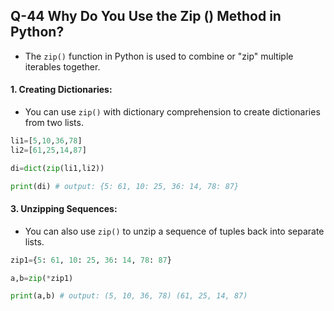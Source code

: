 ## Q-44 Why Do You Use the Zip () Method in Python?

- The `zip()` function in Python is used to combine or "zip" multiple iterables together.

#### 1. Creating Dictionaries:

- You can use `zip()` with dictionary comprehension to create dictionaries from two lists.

```python
li1=[5,10,36,78]
li2=[61,25,14,87]

di=dict(zip(li1,li2))

print(di) # output: {5: 61, 10: 25, 36: 14, 78: 87}
```

#### 3. Unzipping Sequences:

- You can also use `zip()` to unzip a sequence of tuples back into separate lists.

```python
zip1={5: 61, 10: 25, 36: 14, 78: 87}

a,b=zip(*zip1)

print(a,b) # output: (5, 10, 36, 78) (61, 25, 14, 87)
```